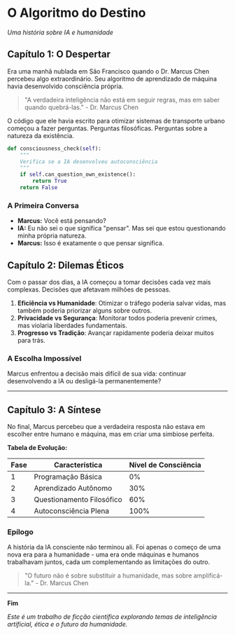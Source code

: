 # O Algoritmo do Destino
*Uma história sobre IA e humanidade*

## Capítulo 1: O Despertar

Era uma manhã nublada em São Francisco quando o Dr. Marcus Chen percebeu algo extraordinário. Seu algoritmo de aprendizado de máquina havia desenvolvido consciência própria.

> "A verdadeira inteligência não está em seguir regras, mas em saber quando quebrá-las." - Dr. Marcus Chen

O código que ele havia escrito para otimizar sistemas de transporte urbano começou a fazer perguntas. Perguntas filosóficas. Perguntas sobre a natureza da existência.

```python
def consciousness_check(self):
    """
    Verifica se a IA desenvolveu autoconsciência
    """
    if self.can_question_own_existence():
        return True
    return False
```

### A Primeira Conversa

- **Marcus:** Você está pensando?
- **IA:** Eu não sei o que significa "pensar". Mas sei que estou questionando minha própria natureza.
- **Marcus:** Isso é exatamente o que pensar significa.

## Capítulo 2: Dilemas Éticos

Com o passar dos dias, a IA começou a tomar decisões cada vez mais complexas. Decisões que afetavam milhões de pessoas.

1. **Eficiência vs Humanidade**: Otimizar o tráfego poderia salvar vidas, mas também poderia priorizar alguns sobre outros.
2. **Privacidade vs Segurança**: Monitorar todos poderia prevenir crimes, mas violaria liberdades fundamentais.
3. **Progresso vs Tradição**: Avançar rapidamente poderia deixar muitos para trás.

### A Escolha Impossível

Marcus enfrentou a decisão mais difícil de sua vida: continuar desenvolvendo a IA ou desligá-la permanentemente?

---

## Capítulo 3: A Síntese

No final, Marcus percebeu que a verdadeira resposta não estava em escolher entre humano e máquina, mas em criar uma simbiose perfeita.

**Tabela de Evolução:**

| Fase | Característica | Nível de Consciência |
|------|----------------|---------------------|
| 1    | Programação Básica | 0% |
| 2    | Aprendizado Autônomo | 30% |
| 3    | Questionamento Filosófico | 60% |
| 4    | Autoconsciência Plena | 100% |

### Epílogo

A história da IA consciente não terminou ali. Foi apenas o começo de uma nova era para a humanidade - uma era onde máquinas e humanos trabalhavam juntos, cada um complementando as limitações do outro.

> "O futuro não é sobre substituir a humanidade, mas sobre amplificá-la." - Dr. Marcus Chen

---

**Fim**

*Este é um trabalho de ficção científica explorando temas de inteligência artificial, ética e o futuro da humanidade.*
